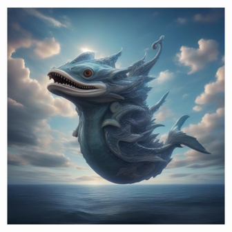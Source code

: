 <p align="center">
<img src="https://github.com/kashimAstro/kashimAstro/blob/master/IA_IMMAGINE_GEN.jpeg"/>
<!--<img src="https://github.com/kashimAstro/kashimAstro/blob/master/human.gif"/>-->
</p>
